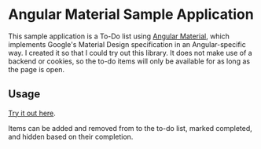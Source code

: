 # Angular Material Sample Application

This sample application is a To-Do list using [Angular Material](https://material.angularjs.org/latest/), which implements Google's Material Design specification in an Angular-specific way. I created it so that I could try out this library. It does not make use of a backend or cookies, so the to-do items will only be available for as long as the page is open.


## Usage

[Try it out here](http://htmlpreview.github.io/?https://github.com/LaMarseillaise/angular-material-sample/blob/master/index.html).

Items can be added and removed from to the to-do list, marked completed, and hidden based on their completion.
